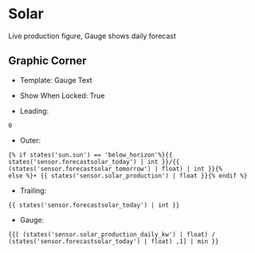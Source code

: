 # Solar


Live production figure, Gauge shows daily forecast
## Graphic Corner

* Template: Gauge Text
* Show When Locked: True

* Leading: 
```
0
```
* Outer: 
```
{% if states('sun.sun') == 'below_horizon'%}{{ states('sensor.forecastsolar_today') | int }}/{{ 
(states('sensor.forecastsolar_tomorrow') | float) | int }}{% 
else %}☀️ {{ states('sensor.solar_production') | float }}{% endif %}
```
* Trailing: 
```
{{ states('sensor.forecastsolar_today') | int }}
```
* Gauge: 
```
{{[ (states('sensor.solar_production_daily_kw') | float) / (states('sensor.forecastsolar_today') | float) ,1] | min }}
```

